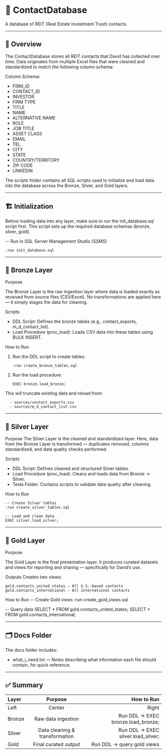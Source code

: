 # 🏢 ContactDatabase

A database of REIT (Real Estate Investment Trust) contacts.

---

## 📘 Overview

The ContactDatabase stores all REIT contacts that David has collected over time.
Data originates from multiple Excel files that were cleaned and standardized to match the following column schema:

Column Schema:
  - FIRM_ID
  - CONTACT_ID
  - INVESTOR
  - FIRM TYPE
  - TITLE
  - NAME
  - ALTERNATIVE NAME
  - ROLE
  - JOB TITLE
  - ASSET CLASS
  - EMAIL
  - TEL
  - CITY
  - STATE
  - COUNTRY/TERRITORY
  - ZIP CODE
  - LINKEDIN

The scripts folder contains all SQL scripts used to initialize and load data into the database across the Bronze, Silver, and Gold layers.

---

## 🏗️ Initialization
Before loading data into any layer, make sure to run the init_database.sql script first.
This script sets up the required database schemas (bronze, silver, gold).

-- Run in SQL Server Management Studio (SSMS)
```
:run init_database.sql
```
---

## 🥉 Bronze Layer
Purpose

The Bronze Layer is the raw ingestion layer where data is loaded exactly as received from source files (CSV/Excel).
No transformations are applied here — it simply stages the data for cleaning.

Scripts
  - DDL Script: Defines the bronze tables (e.g., contact_exports, m_d_contact_list).
  - Load Procedure (proc_load): Loads CSV data into these tables using BULK INSERT.

How to Run
  1. Run the DDL script to create tables:
      ```
     :run create_bronze_tables.sql
      ```
  3. Run the load procedure:
       ```
       EXEC bronze.load_bronze;
        ```
This will truncate existing data and reload from:
```
  - sources/contact_exports.csv
  - sources/m_d_contact_list.csv
```
---

## 🥈 Silver Layer
Purpose
The Silver Layer is the cleaned and standardized layer.
Here, data from the Bronze Layer is transformed — duplicates removed, columns standardized, and data quality checks performed.

Scripts
  - DDL Script: Defines cleaned and structured Silver tables.
  - Load Procedure (proc_load): Cleans and loads data from Bronze → Silver.
  - Tests Folder: Contains scripts to validate data quality after cleaning.

How to Run
```
-- Create Silver tables
:run create_silver_tables.sql

-- Load and clean data
EXEC silver.load_silver;
```
---

## 🥇 Gold Layer
Purpose

The Gold Layer is the final presentation layer.
It produces curated datasets and views for reporting and sharing — specifically for David’s use.

Outputs
Creates two views:
```
gold.contacts_united_states — All U.S.-based contacts
gold.contacts_international — All international contacts
```
How to Run
-- Create Gold views
:run create_gold_views.sql

-- Query data
SELECT * FROM gold.contacts_united_states;
SELECT * FROM gold.contacts_international;

---

## 🗂️ Docs Folder

The docs folder includes:

- what_i_need.txt — Notes describing what information each file should contain, for quick reference.

---

## ✅ Summary
| Layer | Purpose | How to Run |
| :------- | :------: | -------: |
| Left     | Center   | Right    |
| Bronze  | Raw data ingestion   | Run DDL → EXEC bronze.load_bronze;   |
| Silver  | Data cleaning & transformation   | Run DDL → EXEC silver.load_silver;  |
| Gold  | Final curated output   | Run DDL → query gold views  |
